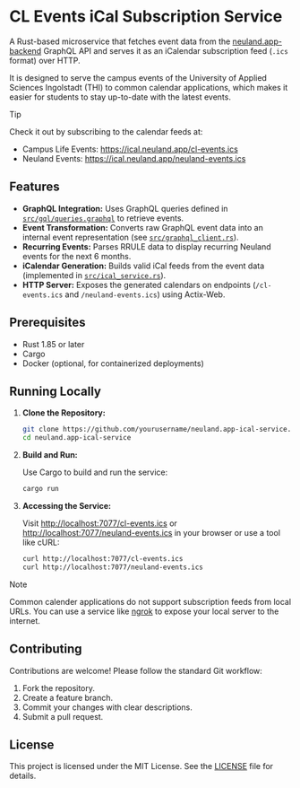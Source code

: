 # CL Events iCal Subscription Service

A Rust-based microservice that fetches event data from the [neuland.app-backend](https://github.com/neuland-ingolstadt/neuland.app-backend) GraphQL API and serves it as an iCalendar subscription feed (`.ics` format) over HTTP.

It is designed to serve the campus events of the University of Applied Sciences Ingolstadt (THI) to common calendar applications, which makes it easier for students to stay up-to-date with the latest events.

> [!TIP]
> Check it out by subscribing to the calendar feeds at:
> - Campus Life Events: https://ical.neuland.app/cl-events.ics
> - Neuland Events: https://ical.neuland.app/neuland-events.ics

## Features

- **GraphQL Integration:** Uses GraphQL queries defined in [`src/gql/queries.graphql`](src/gql/queries.graphql) to retrieve events.
- **Event Transformation:** Converts raw GraphQL event data into an internal event representation (see [`src/graphql_client.rs`](src/graphql_client.rs)).
- **Recurring Events:** Parses RRULE data to display recurring Neuland events for the next 6 months.
- **iCalendar Generation:** Builds valid iCal feeds from the event data (implemented in [`src/ical_service.rs`](src/ical_service.rs)).
- **HTTP Server:** Exposes the generated calendars on endpoints (`/cl-events.ics` and `/neuland-events.ics`) using Actix-Web.

## Prerequisites

- Rust 1.85 or later
- Cargo
- Docker (optional, for containerized deployments)

## Running Locally

1. **Clone the Repository:**

   ```sh
   git clone https://github.com/yourusername/neuland.app-ical-service.git
   cd neuland.app-ical-service
   ```

2. **Build and Run:**

   Use Cargo to build and run the service:

   ```sh
   cargo run
   ```

3. **Accessing the Service:**

   Visit [http://localhost:7077/cl-events.ics](http://localhost:7077/cl-events.ics) or [http://localhost:7077/neuland-events.ics](http://localhost:7077/neuland-events.ics) in your browser or use a tool like cURL:

   ```sh
   curl http://localhost:7077/cl-events.ics
   curl http://localhost:7077/neuland-events.ics
   ```

> [!NOTE]  
> Common calender applications do not support subscription feeds from local URLs. You can use a service like [ngrok](https://ngrok.com/) to expose your local server to the internet.

## Contributing

Contributions are welcome! Please follow the standard Git workflow:

1. Fork the repository.
2. Create a feature branch.
3. Commit your changes with clear descriptions.
4. Submit a pull request.

## License

This project is licensed under the MIT License. See the [LICENSE](LICENSE) file for details.
